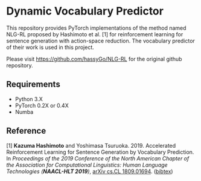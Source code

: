 # Dynamic Vocabulary Predictor
This repository provides PyTorch implementations of the method named NLG-RL proposed by Hashimoto et al. [1] for reinforcement learning for sentence generation with action-space reduction. The vocabulary predictor of their work is used in this project. 

Please visit https://github.com/hassyGo/NLG-RL for the original github repository.

## Requirements
* Python 3.X
* PyTorch 0.2X or 0.4X
* Numba

## Reference
[1] <b>Kazuma Hashimoto</b> and Yoshimasa Tsuruoka. 2019. Accelerated Reinforcement Learning for Sentence Generation by Vocabulary Prediction. In <i>Proceedings of the 2019 Conference of the North American Chapter of the Association for Computational Linguistics: Human Language Technologies (<b>NAACL-HLT 2019</b>)</i>, <a href="https://arxiv.org/abs/1809.01694">arXiv cs.CL 1809.01694</a>. (<a href="http://www.logos.t.u-tokyo.ac.jp/~hassy/publications/arxiv2018fastrl/bibtex.bib">bibtex</a>)
